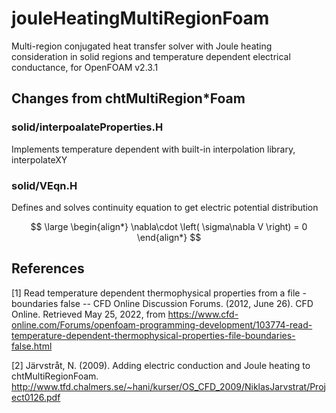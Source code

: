 # jouleHeatingMultiRegionFoam
Multi-region conjugated heat transfer solver with Joule heating consideration in solid regions and temperature dependent electrical conductance, for OpenFOAM v2.3.1

## Changes from chtMultiRegion\*Foam
### solid/interpoalateProperties.H
Implements temperature dependent with built-in interpolation library, interpolateXY
### solid/VEqn.H
Defines and solves continuity equation to get electric potential distribution 

$$
\large
\begin{align*}
	\nabla\cdot \left( \sigma\nabla V \right) = 0
\end{align*}
$$

## References
[1] Read temperature dependent thermophysical properties from a file - boundaries false -- CFD Online Discussion Forums. (2012, June 26). CFD Online. Retrieved May 25, 2022, from https://www.cfd-online.com/Forums/openfoam-programming-development/103774-read-temperature-dependent-thermophysical-properties-file-boundaries-false.html

[2] Järvstråt, N. (2009). Adding electric conduction and Joule heating to chtMultiRegionFoam. http://www.tfd.chalmers.se/~hani/kurser/OS_CFD_2009/NiklasJarvstrat/Project0126.pdf
